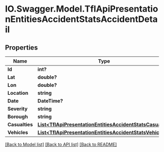 # IO.Swagger.Model.TflApiPresentationEntitiesAccidentStatsAccidentDetail
## Properties

Name | Type | Description | Notes
------------ | ------------- | ------------- | -------------
**Id** | **int?** |  | [optional] 
**Lat** | **double?** |  | [optional] 
**Lon** | **double?** |  | [optional] 
**Location** | **string** |  | [optional] 
**Date** | **DateTime?** |  | [optional] 
**Severity** | **string** |  | [optional] 
**Borough** | **string** |  | [optional] 
**Casualties** | [**List&lt;TflApiPresentationEntitiesAccidentStatsCasualty&gt;**](TflApiPresentationEntitiesAccidentStatsCasualty.md) |  | [optional] 
**Vehicles** | [**List&lt;TflApiPresentationEntitiesAccidentStatsVehicle&gt;**](TflApiPresentationEntitiesAccidentStatsVehicle.md) |  | [optional] 

[[Back to Model list]](../README.md#documentation-for-models) [[Back to API list]](../README.md#documentation-for-api-endpoints) [[Back to README]](../README.md)


